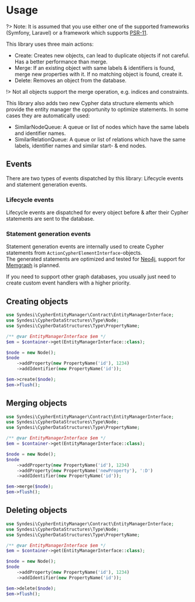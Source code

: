 # Usage

?> Note: It is assumed that you use either one of the supported frameworks (Symfony, Laravel) or a framework which
supports [PSR-11](https://www.php-fig.org/psr/psr-11/).

This library uses three main actions:

* Create: Creates new objects, can lead to duplicate objects if not careful.  
  Has a better performance than merge.
* Merge: If an existing object with same labels & identifiers is found, merge new properties with it. If no matching
  object is found, create it.
* Delete: Removes an object from the database.

!> Not all objects support the merge operation, e.g. indices and constraints.

This library also adds two new Cypher data structure elements which provide the entity manager the opportunity to
optimize statements. In some cases they are automatically used:

* SimilarNodeQueue: A queue or list of nodes which have the same labels and identifier names.
* SimilarRelationQueue: A queue or list of relations which have the same labels, identifier names and similar start- &
  end nodes.

## Events

There are two types of events dispatched by this library: Lifecycle events and statement generation events.

### Lifecycle events

Lifecycle events are dispatched for every object before & after their Cypher statements are sent to the database.

### Statement generation events

Statement generation events are internally used to create Cypher statements from
`ActionCypherElementInterface`-objects.  
The generated statements are optimized and tested for [Neo4j](https://neo4j.com/), support for
[Memgraph](https://memgraph.com/) is planned.

If you need to support other graph databases, you usually just need to create custom event handlers with a higher
priority.

## Creating objects

```php
use Syndesi\CypherEntityManager\Contract\EntityManagerInterface;
use Syndesi\CypherDataStructures\Type\Node;
use Syndesi\CypherDataStructures\Type\PropertyName;

/** @var EntityManagerInterface $em */
$em = $container->get(EntityManagerInterface::class);

$node = new Node();
$node
    ->addProperty(new PropertyName('id'), 1234)
    ->addIdentifier(new PropertyName('id'));

$em->create($node);
$em->flush();
```

## Merging objects

```php
use Syndesi\CypherEntityManager\Contract\EntityManagerInterface;
use Syndesi\CypherDataStructures\Type\Node;
use Syndesi\CypherDataStructures\Type\PropertyName;

/** @var EntityManagerInterface $em */
$em = $container->get(EntityManagerInterface::class);

$node = new Node();
$node
    ->addProperty(new PropertyName('id'), 1234)
    ->addProperty(new PropertyName('newProperty'), ':D')
    ->addIdentifier(new PropertyName('id'));

$em->merge($node);
$em->flush();
```

## Deleting objects

```php
use Syndesi\CypherEntityManager\Contract\EntityManagerInterface;
use Syndesi\CypherDataStructures\Type\Node;
use Syndesi\CypherDataStructures\Type\PropertyName;

/** @var EntityManagerInterface $em */
$em = $container->get(EntityManagerInterface::class);

$node = new Node();
$node
    ->addProperty(new PropertyName('id'), 1234)
    ->addIdentifier(new PropertyName('id'));

$em->delete($node);
$em->flush();
```
